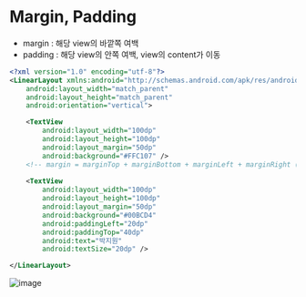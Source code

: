 # Margin, Padding

- margin : 해당 view의 바깥쪽 여백
- padding : 해당 view의 안쪽 여백, view의 content가 이동

```xml
<?xml version="1.0" encoding="utf-8"?>
<LinearLayout xmlns:android="http://schemas.android.com/apk/res/android"
    android:layout_width="match_parent"
    android:layout_height="match_parent"
    android:orientation="vertical">

    <TextView
        android:layout_width="100dp"
        android:layout_height="100dp"
        android:layout_margin="50dp"
        android:background="#FFC107" />
    <!-- margin = marginTop + marginBottom + marginLeft + marginRight (padding도 마찬가지) -->
    
    <TextView
        android:layout_width="100dp"
        android:layout_height="100dp"
        android:layout_margin="50dp"
        android:background="#00BCD4"
        android:paddingLeft="20dp"
        android:paddingTop="40dp"
        android:text="박지원"
        android:textSize="20dp" />

</LinearLayout>
```
![image](https://user-images.githubusercontent.com/86659995/130031405-c0aaf9c1-d7b2-48ff-b25d-374a2581f91c.png)
